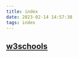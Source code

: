 ```yaml
---
title: index
date: 2023-02-14 14:57:38
tags: index
---
```



## [w3schools](https://www.w3schools.com/default.asp)
